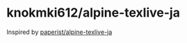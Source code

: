 # knokmki612/alpine-texlive-ja

Inspired by [paperist/alpine-texlive-ja](https://github.com/Paperist/docker-alpine-texlive-ja)
